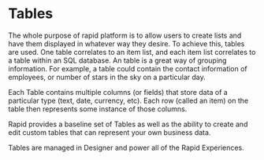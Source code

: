 # Tables

The whole purpose of rapid platform is to allow users to create lists and have them displayed in whatever way they desire. To achieve this, tables are used. One table correlates to an item list, and each item list correlates to a table within an SQL database. An table is a great way of grouping information. For example, a table could contain the contact information of employees, or number of stars in the sky on a particular day.

Each Table contains multiple columns (or fields) that store data of a particular type (text, date, currency, etc). Each row (called an item) on the table then represents some instance of those columns.

Rapid provides a baseline set of Tables as well as the ability to create and edit custom tables that can represent your own business data.

Tables are managed in Designer and power all of the Rapid Experiences.